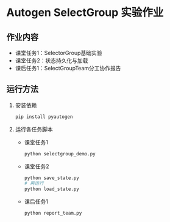 # Autogen SelectGroup 实验作业

## 作业内容

- 课堂任务1：SelectorGroup基础实验
- 课堂任务2：状态持久化与加载
- 课后任务1：SelectGroupTeam分工协作报告

## 运行方法

1. 安装依赖
   ```bash
   pip install pyautogen
   ```

2. 运行各任务脚本

   - 课堂任务1
     ```bash
     python selectgroup_demo.py
     ```
   - 课堂任务2
     ```bash
     python save_state.py
     # 再运行
     python load_state.py
     ```
   - 课后任务1
     ```bash
     python report_team.py
     ```

